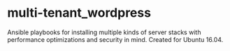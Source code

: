 # multi-tenant_wordpress
Ansible playbooks for installing multiple kinds of server stacks with performance optimizations and security in mind. Created for Ubuntu 16.04.


